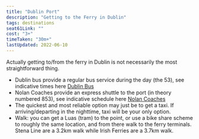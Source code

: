 ```yaml
---
title: "Dublin Port"
description: "Getting to the Ferry in Dublin"
tags: destinations
seat61Link: ""
cost: "3+"
timeTaken: "30m+"
lastUpdated: 2022-06-10
---
```


Actually getting to/from the ferry in Dublin is not necessarily the most straightforward thing.
- Dublin bus provide a regular bus service during the day (the 53), see indicative times here [Dublin Bus](http://www.dublinbus.ie/en/Your-Journey1/Timetables/All-Timetables/53/)
- Nolan Coaches provide an express shuttle to the port (in theory numbered 853), see indicative schedule here [Nolan Coaches](https://www.nolancoaches.ie/services/ferry-shuttle-bus/)
- The quickest and most reliable option may just be to get a taxi. If arriving/departing in the nighttime, taxi will be your only option.
- Walk: you can get a Luas (tram) to the point, or use a bike share scheme to roughly the same location, and from there walk to the ferry terminals. Stena Line are a 3.2km walk while Irish Ferries are a 3.7km walk.